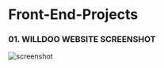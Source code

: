 # Front-End-Projects

### 01. WILLDOO WEBSITE SCREENSHOT  

![screenshot](https://user-images.githubusercontent.com/73934231/120903861-b26cff80-c616-11eb-9aa2-d46f2290a668.png)
